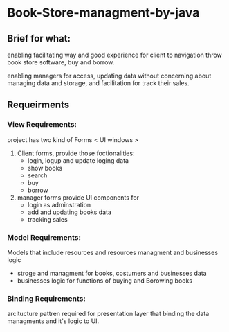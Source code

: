 # Book-Store-managment-by-java

## Brief for what:

enabling facilitating way and good experience for client to navigation throw book store software, buy and borrow.

enabling managers for access, updating data without concerning about managing data and storage, and facilitation for track their sales.

## Requeirments

### View Requirements:

project has two kind of Forms < UI windows >

1. Client forms, provide those foctionalities:
   - login, logup and update loging data
   - show books
   - search
   - buy
   - borrow
2. manager forms provide UI components for
   - login as adminstration
   - add and updating books data
   - tracking sales

### Model Requirements:

Models that include resources and resources managment and businesses logic

- stroge and managment for books, costumers and businesses data
- businesses logic for functions of buying and Borowing books

### Binding Requirements:

arcitucture pattren required for presentation layer that binding the data managments and it's logic to UI.
